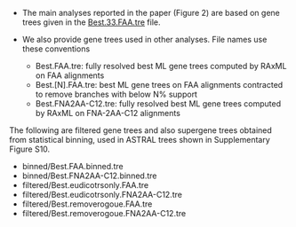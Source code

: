 * The main analyses reported in the paper (Figure 2) are based on gene trees given in the [Best.33.FAA.tre](Best.33.FAA.tre) file.

* We also provide gene trees used in other analyses. File names use these conventions
    - Best.FAA.tre: fully resolved best ML gene trees computed by RAxML on FAA alignments
    - Best.[N].FAA.tre: best ML gene trees on FAA alignments contracted  to remove branches with below N% support
    - Best.FNA2AA-C12.tre: fully resolved best ML gene trees computed by RAxML on FNA-2AA-C12 alignments

The following are filtered gene trees and also supergene trees obtained from statistical binning, used in ASTRAL trees shown in Supplementary Figure S10.

- binned/Best.FAA.binned.tre                 
- binned/Best.FNA2AA-C12.binned.tre          
- filtered/Best.eudicotrsonly.FAA.tre        
- filtered/Best.eudicotrsonly.FNA2AA-C12.tre 
- filtered/Best.removerogoue.FAA.tre
- filtered/Best.removerogoue.FNA2AA-C12.tre

